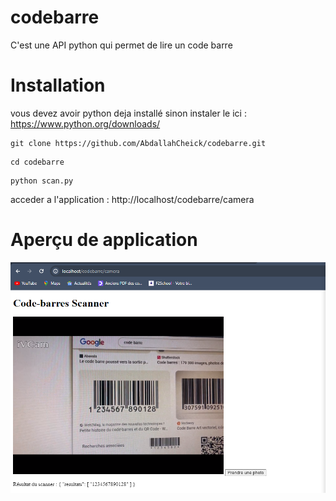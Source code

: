 # codebarre
C'est une API python qui permet de lire un code barre
# Installation
vous devez avoir python deja installé sinon instaler le ici : https://www.python.org/downloads/ 

```shell script
git clone https://github.com/AbdallahCheick/codebarre.git
```

```shell script
cd codebarre
```

```shell script
python scan.py
```

acceder a l'application : http://localhost/codebarre/camera

# Aperçu de application

<p align="center">
  <img src="https://github.com/AbdallahCheick/codebarre/blob/main/camera.png" width="600" title="Aperçu de la camera">
</p>
